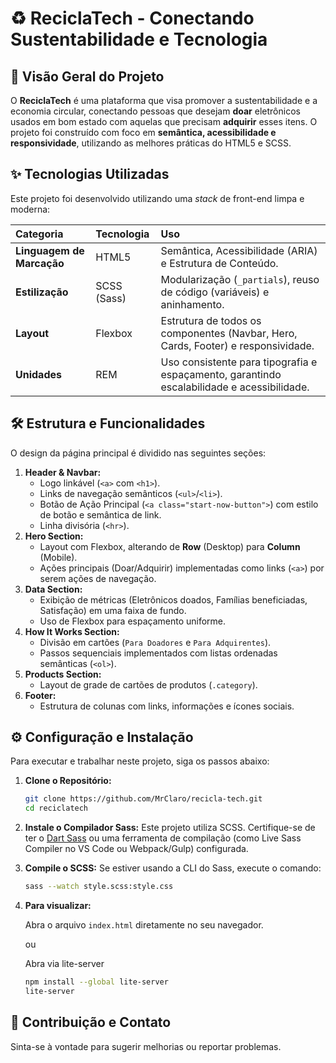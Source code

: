 # ♻️ ReciclaTech - Conectando Sustentabilidade e Tecnologia

## 🌟 Visão Geral do Projeto

O **ReciclaTech** é uma plataforma que visa promover a sustentabilidade e a economia circular, conectando pessoas que desejam **doar** eletrônicos usados em bom estado com aquelas que precisam **adquirir** esses itens. O projeto foi construído com foco em **semântica, acessibilidade e responsividade**, utilizando as melhores práticas do HTML5 e SCSS.

## ✨ Tecnologias Utilizadas

Este projeto foi desenvolvido utilizando uma *stack* de front-end limpa e moderna:

| Categoria | Tecnologia | Uso |
| :--- | :--- | :--- |
| **Linguagem de Marcação** | HTML5 | Semântica, Acessibilidade (ARIA) e Estrutura de Conteúdo. |
| **Estilização** | SCSS (Sass) | Modularização (`_partials`), reuso de código (variáveis) e aninhamento. |
| **Layout** | Flexbox | Estrutura de todos os componentes (Navbar, Hero, Cards, Footer) e responsividade. |
| **Unidades** | REM | Uso consistente para tipografia e espaçamento, garantindo escalabilidade e acessibilidade. |

## 🛠️ Estrutura e Funcionalidades

O design da página principal é dividido nas seguintes seções:

1.  **Header & Navbar:**
      * Logo linkável (`<a>` com `<h1>`).
      * Links de navegação semânticos (`<ul>`/`<li>`).
      * Botão de Ação Principal (`<a class="start-now-button">`) com estilo de botão e semântica de link.
      * Linha divisória (`<hr>`).
2.  **Hero Section:**
      * Layout com Flexbox, alterando de **Row** (Desktop) para **Column** (Mobile).
      * Ações principais (Doar/Adquirir) implementadas como links (`<a>`) por serem ações de navegação.
3.  **Data Section:**
      * Exibição de métricas (Eletrônicos doados, Famílias beneficiadas, Satisfação) em uma faixa de fundo.
      * Uso de Flexbox para espaçamento uniforme.
4.  **How It Works Section:**
      * Divisão em cartões (`Para Doadores` e `Para Adquirentes`).
      * Passos sequenciais implementados com listas ordenadas semânticas (`<ol>`).
5.  **Products Section:**
      * Layout de grade de cartões de produtos (`.category`).
6.  **Footer:**
      * Estrutura de colunas com links, informações e ícones sociais.

## ⚙️ Configuração e Instalação

Para executar e trabalhar neste projeto, siga os passos abaixo:

1.  **Clone o Repositório:**

    ```bash
    git clone https://github.com/MrClaro/recicla-tech.git
    cd reciclatech
    ```

2.  **Instale o Compilador Sass:**
    Este projeto utiliza SCSS. Certifique-se de ter o [Dart Sass](https://sass-lang.com/install/) ou uma ferramenta de compilação (como Live Sass Compiler no VS Code ou Webpack/Gulp) configurada.

3.  **Compile o SCSS:**
    Se estiver usando a CLI do Sass, execute o comando:

    ```bash
    sass --watch style.scss:style.css
    ```

4.  **Para visualizar:**
   
    Abra o arquivo `index.html` diretamente no seu navegador.
    
    ou
    
    Abra via lite-server
     ```bash
    npm install --global lite-server
    lite-server
    ```
      
## 🤝 Contribuição e Contato

Sinta-se à vontade para sugerir melhorias ou reportar problemas.
